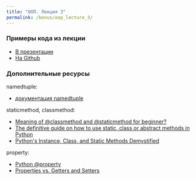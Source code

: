 ```yaml
---
title: "ООП. Лекция 3"
permalink: /bonus/oop_lecture_3/
---
```


### Примеры кода из лекции

* [В презентации](https://gitpitch.com/natenka/pyneng-slides/bonus-oop-extra)
* [На Github](https://github.com/natenka/pyneng-slides/blob/bonus-oop-extra/PITCHME.md)


### Дополнительные ресурсы

namedtuple:

* [документация namedtuple](https://docs.python.org/3/library/collections.html#collections.namedtuple)

staticmethod, classmethod:

* [Meaning of @classmethod and @staticmethod for beginner?](https://stackoverflow.com/a/12179752)
* [The definitive guide on how to use static, class or abstract methods in Python](https://julien.danjou.info/blog/2013/guide-python-static-class-abstract-methods)
* [Python's Instance, Class, and Static Methods Demystified](https://realpython.com/blog/python/instance-class-and-static-methods-demystified/)

property:

* [Python @property](https://www.programiz.com/python-programming/property)
* [Properties vs. Getters and Setters](https://www.python-course.eu/python3_properties.php)
